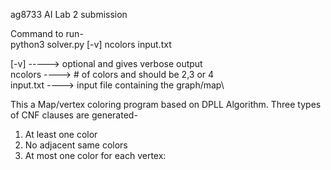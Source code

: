 ag8733 AI Lab 2 submission

Command to run-\
python3 solver.py [-v] ncolors input.txt

[-v] -----> optional and gives verbose output\
ncolors ----> # of colors and should be 2,3 or 4\
input.txt ----> input file containing the graph/map\


This a Map/vertex coloring program based on DPLL Algorithm.
Three types of CNF clauses are generated-
1. At least one color
2. No adjacent same colors
3. At most one color for each vertex:

